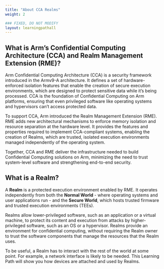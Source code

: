 ```yaml
---
title: "About CCA Realms"
weight: 2

### FIXED, DO NOT MODIFY
layout: learningpathall
---
```


## What is Arm’s Confidential Computing Architecture (CCA) and Realm Management Extension (RME)?

Arm Confidential Computing Architecture (CCA) is a security framework introduced in the Armv9-A architecture. It defines a set of hardware-enforced isolation features that enable the creation of secure execution environments, which are designed to protect sensitive data while it’s being processed. CCA is the foundation of Confidential Computing on Arm platforms, ensuring that even privileged software like operating systems and hypervisors can’t access protected data.

To support CCA, Arm introduced the Realm Management Extension (RME). RME adds new architectural mechanisms to enforce memory isolation and resource separation at the hardware level. It provides the features and properties required to implement CCA-compliant systems, enabling the creation of Realms, which are trusted, isolated execution environments managed independently of the operating system.

Together, CCA and RME deliver the infrastructure needed to build Confidential Computing solutions on Arm, minimizing the need to trust system-level software and strengthening end-to-end security.

## What is a Realm?

A **Realm** is a protected execution environment enabled by RME.  It operates independently from both the **Normal World** - where operating systems and user applications run - and the **Secure World**, which hosts trusted firmware and trusted execution environments (TEEs). 

Realms allow lower-privileged software, such as an application or a virtual machine, to protect its content and execution from attacks by higher-privileged software, such as an OS or a hypervisor. Realms provide an environment for confidential computing, without requiring the Realm owner to trust the software components that manage the resources that the Realm uses.

To be useful, a Realm has to interact with the rest of the world at some point.
For example, a network interface is likely to be needed. This Learning Path will
show you how devices are attached and used by Realms.
